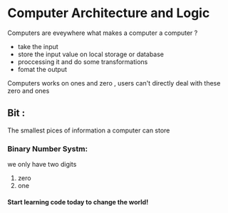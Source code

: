 # Computer Architecture and Logic
Computers are eveywhere 
what makes a computer a computer ?
- take the input 
- store the input value on local storage or database 
- proccessing it and do some transformations 
- fomat the output

 Computers works on ones and zero , users can't directly deal with these zero and ones 
 ## Bit :
 The smallest pices of information a computer can store 
 
 ### Binary Number Systm:
 we only have two digits 
 1. zero
 2. one 

 #### Start learning code today to change the world!
